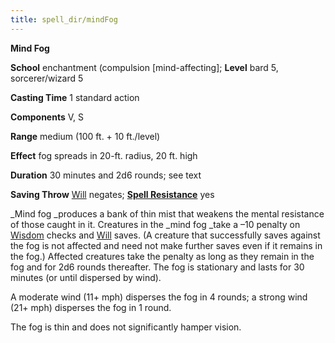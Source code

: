 ```yaml
---
title: spell_dir/mindFog
---
```

 **Mind Fog**

**School** enchantment (compulsion [mind-affecting]; **Level** bard 5, sorcerer/wizard 5

**Casting Time** 1 standard action

**Components** V, S

**Range** medium (100 ft. + 10 ft./level)

**Effect** fog spreads in 20-ft. radius, 20 ft. high

**Duration** 30 minutes and 2d6 rounds; see text

**Saving Throw** [Will](../combat#_will) negates; **[Spell Resistance](../glossary#_spell-resistance)** yes

_Mind fog _produces a bank of thin mist that weakens the mental resistance of those caught in it. Creatures in the _mind fog _take a –10 penalty on [Wisdom](../gettingStarted#_wisdom) checks and [Will](../combat#_will) saves. (A creature that successfully saves against the fog is not affected and need not make further saves even if it remains in the fog.) Affected creatures take the penalty as long as they remain in the fog and for 2d6 rounds thereafter. The fog is stationary and lasts for 30 minutes (or until dispersed by wind).

A moderate wind (11+ mph) disperses the fog in 4 rounds; a strong wind (21+ mph) disperses the fog in 1 round.

The fog is thin and does not significantly hamper vision.

